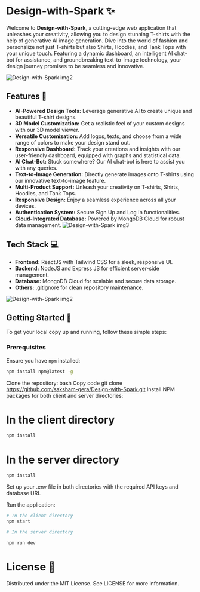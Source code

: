# Design-with-Spark ✨

Welcome to **Design-with-Spark**, a cutting-edge web application that unleashes your creativity, allowing you to design stunning T-shirts with the help of generative AI image generation. Dive into the world of fashion and personalize not just T-shirts but also Shirts, Hoodies, and Tank Tops with your unique touch. Featuring a dynamic dashboard, an intelligent AI chat-bot for assistance, and groundbreaking text-to-image technology, your design journey promises to be seamless and innovative.

![Design-with-Spark img2](./client/public/Tshirt-1.png) 


## Features 🚀

- **AI-Powered Design Tools:** Leverage generative AI to create unique and beautiful T-shirt designs.
- **3D Model Customization:** Get a realistic feel of your custom designs with our 3D model viewer.
- **Versatile Customization:** Add logos, texts, and choose from a wide range of colors to make your design stand out.
- **Responsive Dashboard:** Track your creations and insights with our user-friendly dashboard, equipped with graphs and statistical data.
- **AI Chat-Bot:** Stuck somewhere? Our AI chat-bot is here to assist you with any queries.
- **Text-to-Image Generation:** Directly generate images onto T-shirts using our innovative text-to-image feature.
- **Multi-Product Support:** Unleash your creativity on T-shirts, Shirts, Hoodies, and Tank Tops.
- **Responsive Design:** Enjoy a seamless experience across all your devices.
- **Authentication System:** Secure Sign Up and Log In functionalities.
- **Cloud-Integrated Database:** Powered by MongoDB Cloud for robust data management.
![Design-with-Spark img3](./client/public/T-shirt2.png) 


## Tech Stack 💻

- **Frontend:** ReactJS with Tailwind CSS for a sleek, responsive UI.
- **Backend:** NodeJS and Express JS for efficient server-side management.
- **Database:** MongoDB Cloud for scalable and secure data storage.
- **Others:** .gitignore for clean repository maintenance.

![Design-with-Spark img2](./client/public/dashBoard.png) 

## Getting Started 🌟

To get your local copy up and running, follow these simple steps:

### Prerequisites

Ensure you have `npm` installed:

```bash
npm install npm@latest -g

```

Clone the repository:
bash
Copy code
git clone https://github.com/saksham-gera/Design-with-Spark.git
Install NPM packages for both client and server directories:

# In the client directory
```bash
npm install
```
# In the server directory
```bash
npm install
```
Set up your .env file in both directories with the required API keys and database URI.

Run the application:

```bash
# In the client directory
npm start

# In the server directory

npm run dev
```


# License 📄
Distributed under the MIT License. See LICENSE for more information.






